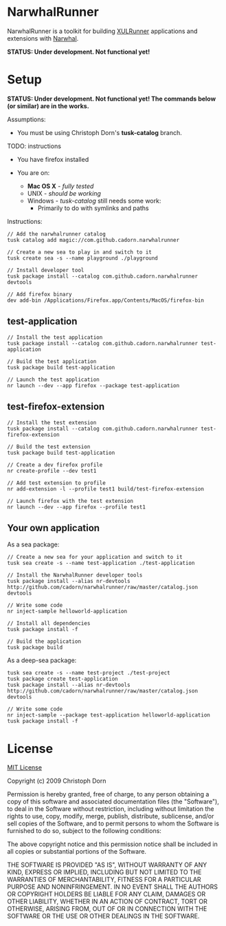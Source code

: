 
NarwhalRunner
=============

NarwhalRunner is a toolkit for building [XULRunner](https://developer.mozilla.org/en/XULRunner)
applications and extensions with [Narwhal](http://narwhaljs.org/).

**STATUS: Under development. Not functional yet!**


Setup
=====

**STATUS: Under development. Not functional yet! The commands below (or similar) are in the works.**

Assumptions:

 * You must be using Christoph Dorn's **tusk-catalog** branch.

TODO: instructions

 * You have firefox installed

 * You are on:
   * **Mac OS X**  - *fully tested*
   * UNIX - *should be working*
   * Windows - *tusk-catalog* still needs some work:
     * Primarily to do with symlinks and paths

Instructions:

    // Add the narwhalrunner catalog
    tusk catalog add magic://com.github.cadorn.narwhalrunner

    // Create a new sea to play in and switch to it
    tusk create sea -s --name playground ./playground

    // Install developer tool
    tusk package install --catalog com.github.cadorn.narwhalrunner devtools
    
    // Add firefox binary
    dev add-bin /Applications/Firefox.app/Contents/MacOS/firefox-bin

test-application
----------------
    
    // Install the test application
    tusk package install --catalog com.github.cadorn.narwhalrunner test-application
    
    // Build the test application
    tusk package build test-application
    
    // Launch the test application
    nr launch --dev --app firefox --package test-application

test-firefox-extension
----------------------
    
    // Install the test extension
    tusk package install --catalog com.github.cadorn.narwhalrunner test-firefox-extension
    
    // Build the test extension
    tusk package build test-application
    
    // Create a dev firefox profile
    nr create-profile --dev test1
    
    // Add test extension to profile
    nr add-extension -l --profile test1 build/test-firefox-extension
    
    // Launch firefox with the test extension
    nr launch --dev --app firefox --profile test1

Your own application
--------------------

As a sea package:
    
    // Create a new sea for your application and switch to it
    tusk sea create -s --name test-application ./test-application
    
    // Install the NarwhalRunner developer tools
    tusk package install --alias nr-devtools http://github.com/cadorn/narwhalrunner/raw/master/catalog.json devtools
    
    // Write some code
    nr inject-sample helloworld-application
    
    // Install all dependencies
    tusk package install -f
    
    // Build the application
    tusk package build



As a deep-sea package:

    tusk sea create -s --name test-project ./test-project    
    tusk package create test-application
    tusk package install --alias nr-devtools http://github.com/cadorn/narwhalrunner/raw/master/catalog.json devtools

    // Write some code
    nr inject-sample --package test-application helloworld-application
    tusk package install -f





License
=======

[MIT License](http://www.opensource.org/licenses/mit-license.php)

Copyright (c) 2009 Christoph Dorn

Permission is hereby granted, free of charge, to any person obtaining a copy
of this software and associated documentation files (the "Software"), to deal
in the Software without restriction, including without limitation the rights
to use, copy, modify, merge, publish, distribute, sublicense, and/or sell
copies of the Software, and to permit persons to whom the Software is
furnished to do so, subject to the following conditions:

The above copyright notice and this permission notice shall be included in
all copies or substantial portions of the Software.

THE SOFTWARE IS PROVIDED "AS IS", WITHOUT WARRANTY OF ANY KIND, EXPRESS OR
IMPLIED, INCLUDING BUT NOT LIMITED TO THE WARRANTIES OF MERCHANTABILITY,
FITNESS FOR A PARTICULAR PURPOSE AND NONINFRINGEMENT. IN NO EVENT SHALL THE
AUTHORS OR COPYRIGHT HOLDERS BE LIABLE FOR ANY CLAIM, DAMAGES OR OTHER
LIABILITY, WHETHER IN AN ACTION OF CONTRACT, TORT OR OTHERWISE, ARISING FROM,
OUT OF OR IN CONNECTION WITH THE SOFTWARE OR THE USE OR OTHER DEALINGS IN
THE SOFTWARE.
